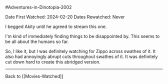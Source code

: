 #Adventures-in-Dinotopia-2002

Date First Watched:  2024-02-20
Dates Rewatched:  Never

I begged Akity until he agreed to stream this one.

I'm kind of immediately finding things to be disappointed by.  This seems to be all about the humans so far.

So, I like it, but I was definitely watching for Zippo across swathes of it.  It also had annoyingly abrupt cuts throughout swathes of it.  It was definitely cut down hard to create this abridged version.

---
Back to [[Movies-Watched]]